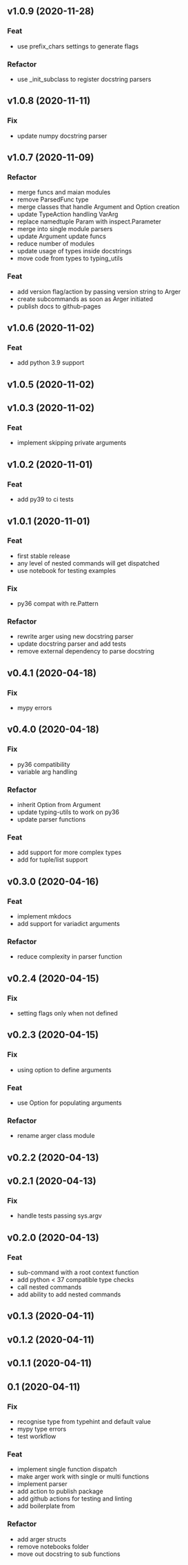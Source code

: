 ## v1.0.9 (2020-11-28)

### Feat

- use prefix_chars settings to generate flags

### Refactor

- use _init_subclass to register docstring parsers

## v1.0.8 (2020-11-11)

### Fix

- update numpy docstring parser

## v1.0.7 (2020-11-09)

### Refactor

- merge funcs and maian modules
- remove ParsedFunc type
- merge classes that handle Argument and Option creation
- update TypeAction handling VarArg
- replace namedtuple Param with inspect.Parameter
- merge into single module parsers
- update Argument update funcs
- reduce number of modules
- update usage of types inside docstrings
- move code from types to typing_utils

### Feat

- add version flag/action by passing version string to Arger
- create subcommands as soon as Arger initiated
- publish docs to github-pages

## v1.0.6 (2020-11-02)

### Feat

- add python 3.9 support

## v1.0.5 (2020-11-02)

## v1.0.3 (2020-11-02)

### Feat

- implement skipping private arguments

## v1.0.2 (2020-11-01)

### Feat

- add py39 to ci tests

## v1.0.1 (2020-11-01)

### Feat

- first stable release
- any level of nested commands will get dispatched
- use notebook for testing examples

### Fix

- py36 compat with re.Pattern

### Refactor

- rewrite arger using new docstring parser
- update docstring parser and add tests
- remove external dependency to parse docstring

## v0.4.1 (2020-04-18)

### Fix

- mypy errors

## v0.4.0 (2020-04-18)

### Fix

- py36 compatibility
- variable arg handling

### Refactor

- inherit Option from Argument
- update typing-utils to work on py36
- update parser functions

### Feat

- add support for more complex types
- add for tuple/list support

## v0.3.0 (2020-04-16)

### Feat

- implement mkdocs
- add support for variadict arguments

### Refactor

- reduce complexity in parser function

## v0.2.4 (2020-04-15)

### Fix

- setting flags only when not defined

## v0.2.3 (2020-04-15)

### Fix

- using option to define arguments

### Feat

- use Option for populating arguments

### Refactor

- rename arger class module

## v0.2.2 (2020-04-13)

## v0.2.1 (2020-04-13)

### Fix

- handle tests passing sys.argv

## v0.2.0 (2020-04-13)

### Feat

- sub-command with a root context function
- add python < 37 compatible type checks
- call nested commands
- add ability to add nested commands

## v0.1.3 (2020-04-11)

## v0.1.2 (2020-04-11)

## v0.1.1 (2020-04-11)

## 0.1 (2020-04-11)

### Fix

- recognise type from typehint and default value
- mypy type errors
- test workflow

### Feat

- implement single function dispatch
- make arger work with single or multi functions
- implement parser
- add action to publish package
- add github actions for testing and linting
- add boilerplate from

### Refactor

- add arger structs
- remove notebooks folder
- move out docstring to sub functions
